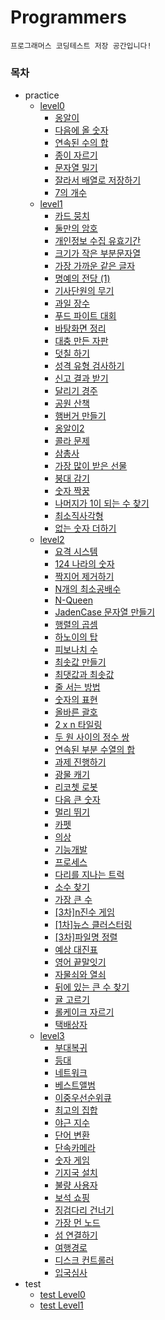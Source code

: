 # Programmers

`프로그래머스 코딩테스트 저장 공간입니다!`

### 목차

-   practice
    -   [level0][level0]
        -   [옹알이][level0_0]
        -   [다음에 올 숫자][level0_1]
        -   [연속된 수의 합][level0_2]
        -   [종이 자르기][level0_3]
        -   [문자열 밀기][level0_4]
        -   [잘라서 배열로 저장하기][level0_5]
        -   [7의 개수][level0_6]
    -   [level1][level1]
        -   [카드 뭉치][level1_0]
        -   [둘만의 암호][level1_1]
        -   [개인정보 수집 유효기간][level1_2]
        -   [크기가 작은 부분문자열][level1_3]
        -   [가장 가까운 같은 글자][level1_4]
        -   [명예의 전당 (1)][level1_5]
        -   [기사단원의 무기][level1_6]
        -   [과일 장수][level1_7]
        -   [푸드 파이트 대회][level1_8]
        -   [바탕화면 정리][level1_9]
        -   [대충 만든 자판][level1_10]
        -   [덧칠 하기][level1_11]
        -   [성격 유형 검사하기][level1_12]
        -   [신고 결과 받기][level1_13]
        -   [달리기 경주][level1_14]
        -   [공원 산책][level1_15]
        -   [햄버거 만들기][level1_16]
        -   [옹알이2][level1_17]
        -   [콜라 문제][level1_18]
        -   [삼총사][level1_19]
        -   [가장 많이 받은 선물][level1_20]
        -   [붕대 감기][level1_21]
        -   [숫자 짝꿍][level1_22]
        -   [나머지가 1이 되는 수 찾기][level1_23]
        -   [최소직사각형][level1_24]
        -   [없는 숫자 더하기][level1_25]
    -   [level2][level2]
        -   [요격 시스템][level2_0]
        -   [124 나라의 숫자][level2_1]
        -   [짝지어 제거하기][level2_2]
        -   [N개의 최소공배수][level2_3]
        -   [N-Queen][level2_4]
        -   [JadenCase 문자열 만들기][level2_5]
        -   [행렬의 곱셈][level2_6]
        -   [하노이의 탑][level2_7]
        -   [피보나치 수][level2_8]
        -   [최솟값 만들기][level2_9]
        -   [최댓값과 최솟값][level2_10]
        -   [줄 서는 방법][level2_11]
        -   [숫자의 표현][level2_12]
        -   [올바른 괄호][level2_13]
        -   [2 x n 타일링][level2_14]
        -   [두 원 사이의 정수 쌍][level2_15]
        -   [연속된 부분 수열의 합][level2_16]
        -   [과제 진행하기][level2_17]
        -   [광물 캐기][level2_18]
        -   [리코쳇 로봇][level2_19]
        -   [다음 큰 숫자][level2_20]
        -   [멀리 뛰기][level2_21]
        -   [카펫][level2_22]
        -   [의상][level2_23]
        -   [기능개발][level2_24]
        -   [프로세스][level2_25]
        -   [다리를 지나는 트럭][level2_26]
        -   [소수 찾기][level2_27]
        -   [가장 큰 수][level2_28]
        -   [[3차]n진수 게임][level2_29]
        -   [[1차]뉴스 클러스터링][level2_30]
        -   [[3차]파일명 정렬][level2_31]
        -   [예상 대진표][level2_32]
        -   [영어 끝말잇기][level2_33]
        -   [자물쇠와 열쇠][level2_34]
        -   [뒤에 있는 큰 수 찾기][level2_35]
        -   [귤 고르기][level2_36]
        -   [롤케이크 자르기][level2_37]
        -   [택배상자][level2_38]
    -   [level3][level3]
        -   [부대복귀][level3_1]
        -   [등대][level3_2]
        -   [네트워크][level3_3]
        -   [베스트앨범][level3_4]
        -   [이중우선순위큐][level3_5]
        -   [최고의 집합][level3_6]
        -   [야근 지수][level3_7]
        -   [단어 변환][level3_8]
        -   [단속카메라][level3_9]
        -   [숫자 게임][level3_10]
        -   [기지국 설치][level3_11]
        -   [불량 사용자][level3_12]
        -   [보석 쇼핑][level3_13]
        -   [징검다리 건너기][level3_14]
        -   [가장 먼 노드][level3_15]
        -   [섬 연결하기][level3_16]
        -   [여행경로][level3_17]
        -   [디스크 컨트롤러][level3_18]
        -   [입국심사][level3_19]
-   test
    -   [test Level0][test0]
    -   [test Level1][test1]

[level0]: https://github.com/freechird2/Programmers/tree/main/src/practice/level0
[level0_0]: https://github.com/freechird2/Programmers/tree/main/src/practice/level0/옹알이
[level0_1]: https://github.com/freechird2/Programmers/tree/main/src/practice/level0/%EB%8B%A4%EC%9D%8C%EC%97%90%20%EC%98%AC%20%EC%88%AB%EC%9E%90
[level0_2]: https://github.com/freechird2/Programmers/tree/main/src/practice/level0/%EC%97%B0%EC%86%8D%EB%90%9C%20%EC%88%98%EC%9D%98%20%ED%95%A9
[level0_3]: https://github.com/freechird2/Programmers/tree/main/src/practice/level0/%EC%A2%85%EC%9D%B4%20%EC%9E%90%EB%A5%B4%EA%B8%B0
[level0_4]: https://github.com/freechird2/Programmers/tree/main/src/practice/level0/%EB%AC%B8%EC%9E%90%EC%97%B4%20%EB%B0%80%EA%B8%B0
[level0_5]: https://github.com/freechird2/Programmers/tree/main/src/practice/level0/%EC%9E%98%EB%9D%BC%EC%84%9C%20%EB%B0%B0%EC%97%B4%EB%A1%9C%20%EC%A0%80%EC%9E%A5%ED%95%98%EA%B8%B0
[level0_6]: https://github.com/freechird2/Programmers/tree/main/src/practice/level0/7%EC%9D%98%20%EA%B0%9C%EC%88%98
[level1]: https://github.com/freechird2/Programmers/tree/main/src/practice/level1
[level1_0]: https://github.com/freechird2/Programmers/tree/main/src/practice/level1/%EC%B9%B4%EB%93%9C%20%EB%AD%89%EC%B9%98
[level1_1]: https://github.com/freechird2/Programmers/tree/main/src/practice/level1/%EB%91%98%EB%A7%8C%EC%9D%98%20%EC%95%94%ED%98%B8
[level1_2]: https://github.com/freechird2/Programmers/tree/main/src/practice/level1/%EA%B0%9C%EC%9D%B8%EC%A0%95%EB%B3%B4%20%EC%88%98%EC%A7%91%20%EC%9C%A0%ED%9A%A8%EA%B8%B0%EA%B0%84
[level1_3]: https://github.com/freechird2/Programmers/tree/main/src/practice/level1/%ED%81%AC%EA%B8%B0%EA%B0%80%20%EC%9E%91%EC%9D%80%20%EB%B6%80%EB%B6%84%EB%AC%B8%EC%9E%90%EC%97%B4
[level1_4]: https://github.com/freechird2/Programmers/tree/main/src/practice/level1/%EA%B0%80%EC%9E%A5%20%EA%B0%80%EA%B9%8C%EC%9A%B4%20%EA%B0%99%EC%9D%80%20%EA%B8%80%EC%9E%90
[level1_5]: https://github.com/freechird2/Programmers/tree/main/src/practice/level1/%EB%AA%85%EC%98%88%EC%9D%98%20%EC%A0%84%EB%8B%B9%20(1)
[level1_6]: https://github.com/freechird2/Programmers/tree/main/src/practice/level1/%EA%B8%B0%EC%82%AC%EB%8B%A8%EC%9B%90%EC%9D%98%20%EB%AC%B4%EA%B8%B0
[level1_7]: https://github.com/freechird2/Programmers/tree/main/src/practice/level1/%EA%B3%BC%EC%9D%BC%20%EC%9E%A5%EC%88%98
[level1_8]: https://github.com/freechird2/Programmers/tree/main/src/practice/level1/%ED%91%B8%EB%93%9C%20%ED%8C%8C%EC%9D%B4%ED%8A%B8%20%EB%8C%80%ED%9A%8C
[level1_9]: https://github.com/freechird2/Programmers/tree/main/src/practice/level1/%EB%B0%94%ED%83%95%ED%99%94%EB%A9%B4%20%EC%A0%95%EB%A6%AC
[level1_10]: https://github.com/freechird2/Programmers/tree/main/src/practice/level1/%EB%8C%80%EC%B6%A9%20%EB%A7%8C%EB%93%A0%20%EC%9E%90%ED%8C%90
[level1_11]: https://github.com/freechird2/Programmers/tree/main/src/practice/level1/%EB%8D%A7%EC%B9%A0%ED%95%98%EA%B8%B0
[level1_12]: https://github.com/freechird2/Programmers/tree/main/src/practice/level1/%EC%84%B1%EA%B2%A9%20%EC%9C%A0%ED%98%95%20%EA%B2%80%EC%82%AC%ED%95%98%EA%B8%B0
[level1_13]: https://github.com/freechird2/Programmers/tree/main/src/practice/level1/%EC%8B%A0%EA%B3%A0%20%EA%B2%B0%EA%B3%BC%20%EB%B0%9B%EA%B8%B0
[level1_14]: https://github.com/freechird2/Programmers/tree/main/src/practice/level1/%EB%8B%AC%EB%A6%AC%EA%B8%B0%20%EA%B2%BD%EC%A3%BC
[level1_15]: https://github.com/freechird2/Programmers/tree/main/src/practice/level1/%EA%B3%B5%EC%9B%90%20%EC%82%B0%EC%B1%85
[level1_16]: https://github.com/freechird2/Programmers/tree/main/src/practice/level1/%ED%96%84%EB%B2%84%EA%B1%B0%20%EB%A7%8C%EB%93%A4%EA%B8%B0
[level1_17]: https://github.com/freechird2/Programmers/tree/main/src/practice/level1/%EC%98%B9%EC%95%8C%EC%9D%B42
[level1_18]: https://github.com/freechird2/Programmers/tree/main/src/practice/level1/%EC%BD%9C%EB%9D%BC%20%EB%AC%B8%EC%A0%9C
[level1_19]: https://github.com/freechird2/Programmers/tree/main/src/practice/level1/%EC%82%BC%EC%B4%9D%EC%82%AC
[level1_20]: https://github.com/freechird2/Programmers/tree/main/src/practice/level1/%EA%B0%80%EC%9E%A5%20%EB%A7%8E%EC%9D%B4%20%EB%B0%9B%EC%9D%80%20%EC%84%A0%EB%AC%BC
[level1_21]: https://github.com/freechird2/Programmers/tree/main/src/practice/level1/%EB%B6%95%EB%8C%80%20%EA%B0%90%EA%B8%B0
[level1_22]: https://github.com/freechird2/Programmers/tree/main/src/practice/level1/%EC%88%AB%EC%9E%90%20%EC%A7%9D%EA%BF%8D
[level1_23]: https://github.com/freechird2/Programmers/tree/main/src/practice/level1/%EB%82%98%EB%A8%B8%EC%A7%80%EA%B0%80%201%EC%9D%B4%20%EB%90%98%EB%8A%94%20%EC%88%98%20%EC%B0%BE%EA%B8%B0
[level1_24]: https://github.com/freechird2/Programmers/tree/main/src/practice/level1/%EC%B5%9C%EC%86%8C%EC%A7%81%EC%82%AC%EA%B0%81%ED%98%95
[level1_25]: https://github.com/freechird2/Programmers/tree/main/src/practice/level1/%EC%97%86%EB%8A%94%20%EC%88%AB%EC%9E%90%20%EB%8D%94%ED%95%98%EA%B8%B0
[level2]: https://github.com/freechird2/Programmers/tree/main/src/practice/level2
[level2_0]: https://github.com/freechird2/Programmers/tree/main/src/practice/level2/%EC%9A%94%EA%B2%A9%20%EC%8B%9C%EC%8A%A4%ED%85%9C
[level2_1]: https://github.com/freechird2/Programmers/tree/main/src/practice/level2/124%20%EB%82%98%EB%9D%BC%EC%9D%98%20%EC%88%AB%EC%9E%90
[level2_2]: https://github.com/freechird2/Programmers/tree/main/src/practice/level2/%EC%A7%9D%EC%A7%80%EC%96%B4%20%EC%A0%9C%EA%B1%B0%ED%95%98%EA%B8%B0
[level2_3]: https://github.com/freechird2/Programmers/tree/main/src/practice/level2/N%EA%B0%9C%EC%9D%98%20%EC%B5%9C%EC%86%8C%EA%B3%B5%EB%B0%B0%EC%88%98
[level2_4]: https://github.com/freechird2/Programmers/tree/main/src/practice/level2/N-Queen
[level2_5]: https://github.com/freechird2/Programmers/tree/main/src/practice/level2/JadenCase%20%EB%AC%B8%EC%9E%90%EC%97%B4%20%EB%A7%8C%EB%93%A4%EA%B8%B0
[level2_6]: https://github.com/freechird2/Programmers/tree/main/src/practice/level2/%ED%96%89%EB%A0%AC%EC%9D%98%20%EA%B3%B1%EC%85%88
[level2_7]: https://github.com/freechird2/Programmers/tree/main/src/practice/level2/%ED%95%98%EB%85%B8%EC%9D%B4%EC%9D%98%20%ED%83%91
[level2_8]: https://github.com/freechird2/Programmers/tree/main/src/practice/level2/%ED%94%BC%EB%B3%B4%EB%82%98%EC%B9%98%20%EC%88%98
[level2_9]: https://github.com/freechird2/Programmers/tree/main/src/practice/level2/%EC%B5%9C%EC%86%9F%EA%B0%92%20%EB%A7%8C%EB%93%A4%EA%B8%B0
[level2_10]: https://github.com/freechird2/Programmers/tree/main/src/practice/level2/%EC%B5%9C%EB%8C%93%EA%B0%92%EA%B3%BC%20%EC%B5%9C%EC%86%9F%EA%B0%92
[level2_11]: https://github.com/freechird2/Programmers/tree/main/src/practice/level2/%EC%A4%84%20%EC%84%9C%EB%8A%94%20%EB%B0%A9%EB%B2%95
[level2_12]: https://github.com/freechird2/Programmers/tree/main/src/practice/level2/%EC%88%AB%EC%9E%90%EC%9D%98%20%ED%91%9C%ED%98%84
[level2_13]: https://github.com/freechird2/Programmers/tree/main/src/practice/level2/%EC%98%AC%EB%B0%94%EB%A5%B8%20%EA%B4%84%ED%98%B8
[level2_14]: https://github.com/freechird2/Programmers/tree/main/src/practice/level2/2%20x%20n%20%ED%83%80%EC%9D%BC%EB%A7%81
[level2_15]: https://github.com/freechird2/Programmers/tree/main/src/practice/level2/%EB%91%90%20%EC%9B%90%20%EC%82%AC%EC%9D%B4%EC%9D%98%20%EC%A0%95%EC%88%98%20%EC%8C%8D
[level2_16]: https://github.com/freechird2/Programmers/tree/main/src/practice/level2/%EC%97%B0%EC%86%8D%EB%90%9C%20%EB%B6%80%EB%B6%84%20%EC%88%98%EC%97%B4%EC%9D%98%20%ED%95%A9
[level2_17]: https://github.com/freechird2/Programmers/tree/main/src/practice/level2/%EA%B3%BC%EC%A0%9C%20%EC%A7%84%ED%96%89%ED%95%98%EA%B8%B0
[level2_18]: https://github.com/freechird2/Programmers/tree/main/src/practice/level2/%EA%B4%91%EB%AC%BC%20%EC%BA%90%EA%B8%B0
[level2_19]: https://github.com/freechird2/Programmers/tree/main/src/practice/level2/%EB%A6%AC%EC%BD%94%EC%B3%87%20%EB%A1%9C%EB%B4%87
[level2_20]: https://github.com/freechird2/Programmers/tree/main/src/practice/level2/%EB%8B%A4%EC%9D%8C%20%ED%81%B0%20%EC%88%AB%EC%9E%90
[level2_21]: https://github.com/freechird2/Programmers/tree/main/src/practice/level2/%EB%A9%80%EB%A6%AC%20%EB%9B%B0%EA%B8%B0
[level2_22]: https://github.com/freechird2/Programmers/tree/main/src/practice/level2/%EC%B9%B4%ED%8E%AB
[level2_23]: https://github.com/freechird2/Programmers/tree/main/src/practice/level2/%EC%9D%98%EC%83%81
[level2_24]: https://github.com/freechird2/Programmers/tree/main/src/practice/level2/%EA%B8%B0%EB%8A%A5%EA%B0%9C%EB%B0%9C
[level2_25]: https://github.com/freechird2/Programmers/tree/main/src/practice/level2/%ED%94%84%EB%A1%9C%EC%84%B8%EC%8A%A4
[level2_26]: https://github.com/freechird2/Programmers/tree/main/src/practice/level2/%EB%8B%A4%EB%A6%AC%EB%A5%BC%20%EC%A7%80%EB%82%98%EB%8A%94%20%ED%8A%B8%EB%9F%AD
[level2_27]: https://github.com/freechird2/Programmers/tree/main/src/practice/level2/%EC%86%8C%EC%88%98%20%EC%B0%BE%EA%B8%B0
[level2_28]: https://github.com/freechird2/Programmers/tree/main/src/practice/level2/%EA%B0%80%EC%9E%A5%20%ED%81%B0%20%EC%88%98

[level2_29]: https://github.com/freechird2/Programmers/tree/main/src/practice/level2/[3%EC%B0%A8]n%EC%A7%84%EC%88%98%20%EA%B2%8C%EC%9E%84
[level2_30]: https://github.com/freechird2/Programmers/tree/main/src/practice/level2/[1%EC%B0%A8]%EB%89%B4%EC%8A%A4%20%ED%81%B4%EB%9F%AC%EC%8A%A4%ED%84%B0%EB%A7%81
[level2_31]: https://github.com/freechird2/Programmers/tree/main/src/practice/level2/[3%EC%B0%A8]%20%ED%8C%8C%EC%9D%BC%EB%AA%85%20%EC%A0%95%EB%A0%AC
[level2_32]: https://github.com/freechird2/Programmers/tree/main/src/practice/level2/%EC%98%88%EC%83%81%20%EB%8C%80%EC%A7%84%ED%91%9C
[level2_33]: https://github.com/freechird2/Programmers/tree/main/src/practice/level2/%EC%98%81%EC%96%B4%20%EB%81%9D%EB%A7%90%EC%9E%87%EA%B8%B0
[level2_34]: https://github.com/freechird2/Programmers/tree/main/src/practice/level2/%EC%9E%90%EB%AC%BC%EC%87%A0%EC%99%80%20%EC%97%B4%EC%87%A0
[level2_35]: https://github.com/freechird2/Programmers/tree/main/src/practice/level2/%EB%92%A4%EC%97%90%20%EC%9E%88%EB%8A%94%20%ED%81%B0%20%EC%88%98%20%EC%B0%BE%EA%B8%B0
[level2_36]: https://github.com/freechird2/Programmers/tree/main/src/practice/level2/%EA%B7%A4%20%EA%B3%A0%EB%A5%B4%EA%B8%B0
[level2_37]: https://github.com/freechird2/Programmers/tree/main/src/practice/level2/%EB%A1%A4%EC%BC%80%EC%9D%B4%ED%81%AC%20%EC%9E%90%EB%A5%B4%EA%B8%B0
[level2_38]: https://github.com/freechird2/Programmers/tree/main/src/practice/level2/%ED%83%9D%EB%B0%B0%EC%83%81%EC%9E%90
[level3]: https://github.com/freechird2/Programmers/tree/main/src/practice/level3
[level3_1]: https://github.com/freechird2/Programmers/tree/main/src/practice/level3/%EB%B6%80%EB%8C%80%EB%B3%B5%EA%B7%80
[level3_2]: https://github.com/freechird2/Programmers/tree/main/src/practice/level3/%EB%93%B1%EB%8C%80
[level3_3]: https://github.com/freechird2/Programmers/tree/main/src/practice/level3/%EB%84%A4%ED%8A%B8%EC%9B%8C%ED%81%AC
[level3_4]: https://github.com/freechird2/Programmers/tree/main/src/practice/level3/%EB%B2%A0%EC%8A%A4%ED%8A%B8%EC%95%A8%EB%B2%94
[level3_5]: https://github.com/freechird2/Programmers/tree/main/src/practice/level3/%EC%9D%B4%EC%A4%91%EC%9A%B0%EC%84%A0%EC%88%9C%EC%9C%84%ED%81%90
[level3_6]: https://github.com/freechird2/Programmers/tree/main/src/practice/level3/%EC%B5%9C%EA%B3%A0%EC%9D%98%20%EC%A7%91%ED%95%A9
[level3_7]: https://github.com/freechird2/Programmers/tree/main/src/practice/level3/%EC%95%BC%EA%B7%BC%20%EC%A7%80%EC%88%98
[level3_8]: https://github.com/freechird2/Programmers/tree/main/src/practice/level3/%EB%8B%A8%EC%96%B4%20%EB%B3%80%ED%99%98
[level3_9]: https://github.com/freechird2/Programmers/tree/main/src/practice/level3/%EB%8B%A8%EC%86%8D%EC%B9%B4%EB%A9%94%EB%9D%BC
[level3_10]: https://github.com/freechird2/Programmers/tree/main/src/practice/level3/%EC%88%AB%EC%9E%90%20%EA%B2%8C%EC%9E%84
[level3_11]: https://github.com/freechird2/Programmers/tree/main/src/practice/level3/%EA%B8%B0%EC%A7%80%EA%B5%AD%20%EC%84%A4%EC%B9%98
[level3_12]: https://github.com/freechird2/Programmers/tree/main/src/practice/level3/%EB%B6%88%EB%9F%89%20%EC%82%AC%EC%9A%A9%EC%9E%90
[level3_13]: https://github.com/freechird2/Programmers/tree/main/src/practice/level3/%EB%B3%B4%EC%84%9D%20%EC%87%BC%ED%95%91
[level3_14]: https://github.com/freechird2/Programmers/tree/main/src/practice/level3/%EC%A7%95%EA%B2%80%EB%8B%A4%EB%A6%AC%20%EA%B1%B4%EB%84%88%EA%B8%B0
[level3_15]: https://github.com/freechird2/Programmers/tree/main/src/practice/level3/%EA%B0%80%EC%9E%A5%20%EB%A8%BC%20%EB%85%B8%EB%93%9C
[level3_16]: https://github.com/freechird2/Programmers/tree/main/src/practice/level3/%EC%84%AC%20%EC%97%B0%EA%B2%B0%ED%95%98%EA%B8%B0
[level3_17]: https://github.com/freechird2/Programmers/tree/main/src/practice/level3/%EC%97%AC%ED%96%89%EA%B2%BD%EB%A1%9C
[level3_18]: https://github.com/freechird2/Programmers/tree/main/src/practice/level3/%EB%94%94%EC%8A%A4%ED%81%AC%20%EC%BB%A8%ED%8A%B8%EB%A1%A4%EB%9F%AC
[level3_19]: https://github.com/freechird2/Programmers/tree/main/src/practice/level3/%EC%9E%85%EA%B5%AD%EC%8B%AC%EC%82%AC
[test0]: https://github.com/freechird2/Programmers/tree/main/src/test/level0
[test1]: https://github.com/freechird2/Programmers/tree/main/src/test/level1
